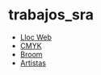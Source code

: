 # trabajos_sra
* [Lloc Web](https://jorgeperezd.github.io/Llocweb/)
* [CMYK](https://jorgeperezd.github.io/cmyk/)
* [Broom](https://jorgeperezd.github.io/Broom/)
* [Artistas](https://jorgeperezd.github.io/Artistas/)
